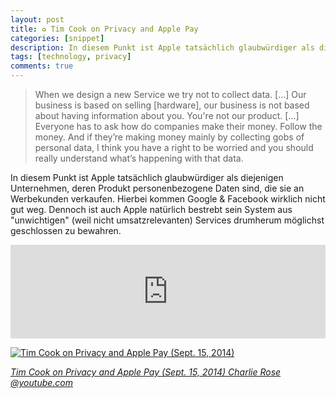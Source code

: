 ```yaml
---
layout: post
title: ♻ Tim Cook on Privacy and Apple Pay
categories: [snippet]
description: In diesem Punkt ist Apple tatsächlich glaubwürdiger als diejenigen Unternehmen, deren Produkt personenbezogene Daten sind, die sie an Werbekunden verkaufen. Hierbei kommen Google & Facebook wirklich nicht gut weg. Dennoch ist auch Apple natürlich bestrebt sein System aus "unwichtigen" (weil nicht umsatzrelevanten) Services drumherum möglichst geschlossen zu bewahren.
tags: [technology, privacy]
comments: true
---
```


> When we design a new Service we try not to collect data. [...] Our business is based on selling [hardware], our business is not based about having information about you. You're not our product. [...] Everyone has to ask how do companies make their money. Follow the money. And if they’re making money mainly by collecting gobs of personal data, I think you have a right to be worried and you should really understand what’s happening with that data.

In diesem Punkt ist Apple tatsächlich glaubwürdiger als diejenigen Unternehmen, deren Produkt personenbezogene Daten sind, die sie an Werbekunden verkaufen. Hierbei kommen Google & Facebook wirklich nicht gut weg. Dennoch ist auch Apple natürlich bestrebt sein System aus "unwichtigen" (weil nicht umsatzrelevanten) Services drumherum möglichst geschlossen zu bewahren.

<iframe width="100%" min-height="400px" src="https://www.youtube.com/embed/Bmm5faI_mLo" frameborder="0" allowfullscreen></iframe>

[![Tim Cook on Privacy and Apple Pay (Sept. 15, 2014)](http://img.youtube.com/vi/Bmm5faI_mLo/hqdefault.jpg)](https://www.youtube.com/embed/Bmm5faI_mLo "Tim Cook on Privacy and Apple Pay (Sept. 15, 2014)")

_[Tim Cook on Privacy and Apple Pay (Sept. 15, 2014) Charlie Rose @youtube.com](https://www.youtube.com/watch?v=Bmm5faI_mLo)_
